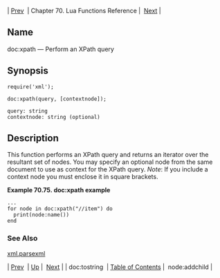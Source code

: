 | [Prev](lua.ref.xml.doc_tostring)  | Chapter 70. Lua Functions Reference |  [Next](lua.ref.xml.node_addchild) |

<a name="lua.ref.xml.doc_xpath"></a>
## Name

doc:xpath — Perform an XPath query

<a name="idp19374208"></a>
## Synopsis

`require('xml');`

`doc:xpath(query, [contextnode]);`

```
query: string
contextnode: string (optional)
```
<a name="idp19377936"></a>
## Description

This function performs an XPath query and returns an iterator over the resultant set of nodes. You may specify an optional node from the same document to use as context for the XPath query. *Note*: If you include a context node you must enclose it in square brackets.

<a name="lua.ref.xml.doc_xpath.example"></a>

**Example 70.75. doc:xpath example**

```
...
for node in doc:xpath("//item") do
  print(node:name())
end
```

<a name="idp19382416"></a>
### See Also

[xml.parsexml](lua.ref.xml.parsexml "xml.parsexml")

| [Prev](lua.ref.xml.doc_tostring)  | [Up](lua.function.details) |  [Next](lua.ref.xml.node_addchild) |
| doc:tostring  | [Table of Contents](index) |  node:addchild |

